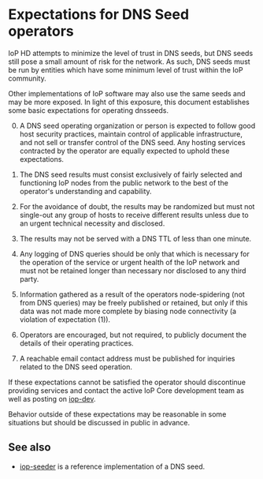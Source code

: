 Expectations for DNS Seed operators
====================================

IoP HD attempts to minimize the level of trust in DNS seeds,
but DNS seeds still pose a small amount of risk for the network.
As such, DNS seeds must be run by entities which have some minimum
level of trust within the IoP community.

Other implementations of IoP software may also use the same
seeds and may be more exposed. In light of this exposure, this
document establishes some basic expectations for operating dnsseeds.

0. A DNS seed operating organization or person is expected to follow good
host security practices, maintain control of applicable infrastructure,
and not sell or transfer control of the DNS seed. Any hosting services
contracted by the operator are equally expected to uphold these expectations.

1. The DNS seed results must consist exclusively of fairly selected and
functioning IoP nodes from the public network to the best of the
operator's understanding and capability.

2. For the avoidance of doubt, the results may be randomized but must not
single-out any group of hosts to receive different results unless due to an
urgent technical necessity and disclosed.

3. The results may not be served with a DNS TTL of less than one minute.

4. Any logging of DNS queries should be only that which is necessary
for the operation of the service or urgent health of the IoP
network and must not be retained longer than necessary nor disclosed
to any third party.

5. Information gathered as a result of the operators node-spidering
(not from DNS queries) may be freely published or retained, but only
if this data was not made more complete by biasing node connectivity
(a violation of expectation (1)).

6. Operators are encouraged, but not required, to publicly document the
details of their operating practices.

7. A reachable email contact address must be published for inquiries
related to the DNS seed operation.

If these expectations cannot be satisfied the operator should
discontinue providing services and contact the active IoP
Core development team as well as posting on
[iop-dev](https://lists.linuxfoundation.org/mailman/listinfo/iop-dev).

Behavior outside of these expectations may be reasonable in some
situations but should be discussed in public in advance.

See also
----------
- [iop-seeder](https://github.com/sipa/iop-seeder) is a reference implementation of a DNS seed.
